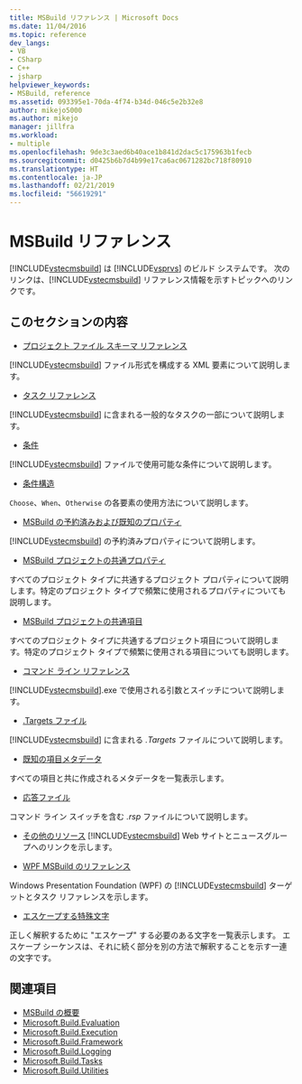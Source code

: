 ```yaml
---
title: MSBuild リファレンス | Microsoft Docs
ms.date: 11/04/2016
ms.topic: reference
dev_langs:
- VB
- CSharp
- C++
- jsharp
helpviewer_keywords:
- MSBuild, reference
ms.assetid: 093395e1-70da-4f74-b34d-046c5e2b32e8
author: mikejo5000
ms.author: mikejo
manager: jillfra
ms.workload:
- multiple
ms.openlocfilehash: 9de3c3aed6b40ace1b841d2dac5c175963b1fecb
ms.sourcegitcommit: d0425b6b7d4b99e17ca6ac0671282bc718f80910
ms.translationtype: HT
ms.contentlocale: ja-JP
ms.lasthandoff: 02/21/2019
ms.locfileid: "56619291"
---
```

# <a name="msbuild-reference"></a>MSBuild リファレンス
[!INCLUDE[vstecmsbuild](../extensibility/internals/includes/vstecmsbuild_md.md)] は [!INCLUDE[vsprvs](../code-quality/includes/vsprvs_md.md)] のビルド システムです。 次のリンクは、[!INCLUDE[vstecmsbuild](../extensibility/internals/includes/vstecmsbuild_md.md)] リファレンス情報を示すトピックへのリンクです。

## <a name="in-this-section"></a>このセクションの内容
- [プロジェクト ファイル スキーマ リファレンス](../msbuild/msbuild-project-file-schema-reference.md)

 [!INCLUDE[vstecmsbuild](../extensibility/internals/includes/vstecmsbuild_md.md)] ファイル形式を構成する XML 要素について説明します。

- [タスク リファレンス](../msbuild/msbuild-task-reference.md)

 [!INCLUDE[vstecmsbuild](../extensibility/internals/includes/vstecmsbuild_md.md)] に含まれる一般的なタスクの一部について説明します。

- [条件](../msbuild/msbuild-conditions.md)

 [!INCLUDE[vstecmsbuild](../extensibility/internals/includes/vstecmsbuild_md.md)] ファイルで使用可能な条件について説明します。

- [条件構造](../msbuild/msbuild-conditional-constructs.md)

 `Choose`、`When`、`Otherwise` の各要素の使用方法について説明します。

- [MSBuild の予約済みおよび既知のプロパティ](../msbuild/msbuild-reserved-and-well-known-properties.md)

 [!INCLUDE[vstecmsbuild](../extensibility/internals/includes/vstecmsbuild_md.md)] の予約済みプロパティについて説明します。

- [MSBuild プロジェクトの共通プロパティ](../msbuild/common-msbuild-project-properties.md)

 すべてのプロジェクト タイプに共通するプロジェクト プロパティについて説明します。特定のプロジェクト タイプで頻繁に使用されるプロパティについても説明します。

- [MSBuild プロジェクトの共通項目](../msbuild/common-msbuild-project-items.md)

 すべてのプロジェクト タイプに共通するプロジェクト項目について説明します。特定のプロジェクト タイプで頻繁に使用される項目についても説明します。

- [コマンド ライン リファレンス](../msbuild/msbuild-command-line-reference.md)

 [!INCLUDE[vstecmsbuild](../extensibility/internals/includes/vstecmsbuild_md.md)].exe で使用される引数とスイッチについて説明します。

- [.Targets ファイル](../msbuild/msbuild-dot-targets-files.md)

 [!INCLUDE[vstecmsbuild](../extensibility/internals/includes/vstecmsbuild_md.md)] に含まれる *.Targets* ファイルについて説明します。

- [既知の項目メタデータ](../msbuild/msbuild-well-known-item-metadata.md)

 すべての項目と共に作成されるメタデータを一覧表示します。

- [応答ファイル](../msbuild/msbuild-response-files.md)

 コマンド ライン スイッチを含む *.rsp* ファイルについて説明します。

- [その他のリソース](https://social.msdn.microsoft.com/forums/vstudio/home?forum=msbuild) [!INCLUDE[vstecmsbuild](../extensibility/internals/includes/vstecmsbuild_md.md)] Web サイトとニュースグループへのリンクを示します。

- [WPF MSBuild のリファレンス](../msbuild/wpf-msbuild-reference.md)

 Windows Presentation Foundation (WPF) の [!INCLUDE[vstecmsbuild](../extensibility/internals/includes/vstecmsbuild_md.md)] ターゲットとタスク リファレンスを示します。

- [エスケープする特殊文字](../msbuild/special-characters-to-escape.md)

 正しく解釈するために "エスケープ" する必要のある文字を一覧表示します。 エスケープ シーケンスは、それに続く部分を別の方法で解釈することを示す一連の文字です。

## <a name="see-also"></a>関連項目

- [MSBuild の概要](../msbuild/msbuild.md)
- [Microsoft.Build.Evaluation](https://docs.microsoft.com/dotnet/api/microsoft.build.evaluation)
- [Microsoft.Build.Execution](https://docs.microsoft.com/dotnet/api/microsoft.build.execution)
- [Microsoft.Build.Framework](https://docs.microsoft.com/dotnet/api/microsoft.build.framework)
- [Microsoft.Build.Logging](https://docs.microsoft.com/dotnet/api/microsoft.build.logging)
- [Microsoft.Build.Tasks](https://docs.microsoft.com/dotnet/api/microsoft.build.tasks)
- [Microsoft.Build.Utilities](https://docs.microsoft.com/dotnet/api/microsoft.build.utilities)
